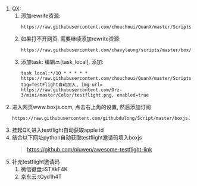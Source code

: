 <!--
2023/3/28
-->

1. QX:
    1. 添加rewrite资源:
        ```
        https://raw.githubusercontent.com/chouchoui/QuanX/master/Scripts/testflight/testflight.key.snippet
        ```
    2. 如果打不开网页, 需要继续添加rewrite资源:
        ```
        https://raw.githubusercontent.com/chavyleung/scripts/master/box/rewrite/boxjs.rewrite.quanx.tf.conf
        ```
    3. 添加task: 编辑🔜[task_local], 添加:
        ```
        task local:*/10 * * * * * https://raw.githubusercontent.com/chouchoui/QuanX/master/Scripts/testflight/Auto_join_TF.js, tag=TestFlight自动加入, img-url= https://raw.githubusercontent.com/Orz-3/mini/master/Color/testflight.png, enabled=true
        ```
2. 进入网页www.boxjs.com, 点击右上角的设置, 然后添加订阅
    ```
    https://raw.githubusercontent.com/githubdulong/Script/master/boxjs.json
    ```
3. 挂起QX,进入testflight自动获取apple id
4. 结合以下网址python自动获取testflight邀请码填入boxjs
    >https://github.com/pluwen/awesome-testflight-link
5. 补充testflight邀请码
    1. 微信键盘:iSTXkF4K
    2. 京东云:tQyd1h4T